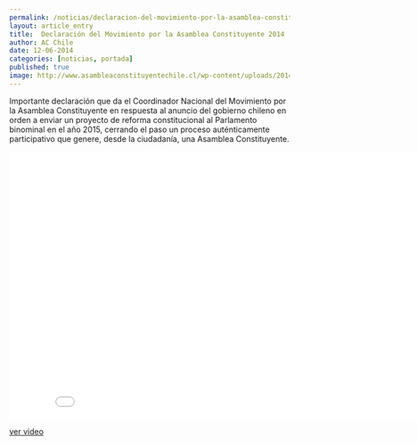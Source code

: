 ```yaml
---
permalink: /noticias/declaracion-del-movimiento-por-la-asamblea-constituyente-2014.html
layout: article_entry
title:  Declaración del Movimiento por la Asamblea Constituyente 2014
author: AC Chile
date: 12-06-2014
categories: [noticias, portada]
published: true
image: http://www.asambleaconstituyentechile.cl/wp-content/uploads/2014/06/BOTON-VIDEO-DECLARACION1-300x139.png
---
```


Importante declaración que da el Coordinador Nacional del Movimiento por la Asamblea Constituyente en respuesta al anuncio del gobierno chileno en orden a enviar un proyecto de reforma constitucional al Parlamento binominal en el año 2015, cerrando el paso un proceso auténticamente participativo que genere, desde la ciudadanía, una Asamblea Constituyente.

<div class="hidden-xs">
	<iframe width="853" height="480" src="//www.youtube-nocookie.com/embed/NsNJlRYaWTg" frameborder="0" allowfullscreen></iframe>
</div>

[ver video](https://www.youtube.com/watch?v=NsNJlRYaWTg&hd=1)